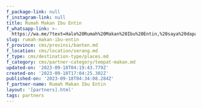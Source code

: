 ```yaml
---
f_package-link: null
f_instagram-link: null
title: Rumah Makan Ibu Entin
f_whatsapp-link: >-
  https://wa.me/?text=Halo%20Rumah%20Makan%20Ibu%20Entin,%20saya%20dapat%20info%20dari%20@loocale.id%20dan%20punya%20pertanyaan
slug: rumah-makan-ibu-entin
f_province: cms/provinsi/banten.md
f_location: cms/location/serang.md
f_type: cms/destination-type/places.md
f_category: cms/partner-category/tempat-makan.md
updated-on: '2023-09-18T04:19:43.779Z'
created-on: '2023-09-10T17:04:25.302Z'
published-on: '2023-09-18T04:34:08.284Z'
f_partner-name: Rumah Makan Ibu Entin
layout: '[partners].html'
tags: partners
---
```




